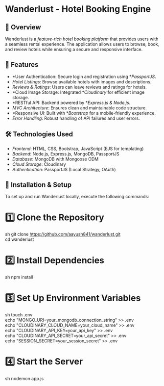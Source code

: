 # Wanderlust - Hotel Booking Engine

## 📌 Overview
Wanderlust is a *feature-rich hotel booking platform* that provides users with a seamless rental experience. The application allows users to browse, book, and review hotels while ensuring a secure and responsive interface.

## 🚀 Features
- *User Authentication: Secure login and registration using **PassportJS*.
- *Hotel Listings*: Browse available hotels with images and descriptions.
- *Reviews & Ratings*: Users can leave reviews and ratings for hotels.
- *Cloud Image Storage: Integrated **Cloudinary* for efficient image storage.
- *RESTful API: Backend powered by **Express.js & Node.js*.
- *MVC Architecture*: Ensures clean and maintainable code structure.
- *Responsive UI: Built with **Bootstrap* for a mobile-friendly experience.
- *Error Handling*: Robust handling of API failures and user errors.

## 🛠️ Technologies Used
- *Frontend*: HTML, CSS, Bootstrap, JavaScript (EJS for templating)
- *Backend*: Node.js, Express.js, MongoDB, PassportJS
- *Database*: MongoDB with Mongoose ODM
- *Cloud Storage*: Cloudinary
- *Authentication*: PassportJS (Local Strategy, OAuth)


## 🚀 Installation & Setup
To set up and run Wanderlust locally, execute the following commands:


# 1️⃣ Clone the Repository
sh
git clone https://github.com/aayush841/wanderlust.git  
cd wanderlust  


# 2️⃣ Install Dependencies  
sh
npm install


# 3️⃣ Set Up Environment Variables  
sh
touch .env  
echo "MONGO_URI=your_mongodb_connection_string" >> .env  
echo "CLOUDINARY_CLOUD_NAME=your_cloud_name" >> .env  
echo "CLOUDINARY_API_KEY=your_api_key" >> .env  
echo "CLOUDINARY_API_SECRET=your_api_secret" >> .env  
echo "SESSION_SECRET=your_session_secret" >> .env  


# 4️⃣ Start the Server 
sh
nodemon app.js
